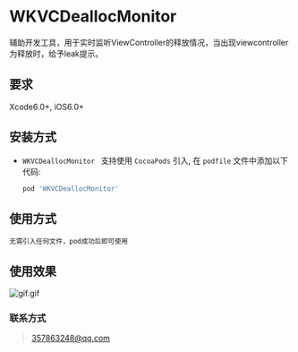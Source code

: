 # WKVCDeallocMonitor

辅助开发工具，用于实时监听ViewController的释放情况，当出现viewcontroller为释放时，给予leak提示。

## 要求

Xcode6.0+, iOS6.0+

## 安装方式

* `WKVCDeallocMonitor ` 支持使用 `CocoaPods` 引入, 在 `podfile` 文件中添加以下代码:

    ```ruby
    pod 'WKVCDeallocMonitor'
    ```
    
## 使用方式

	无需引入任何文件，pod成功后即可使用
	
## 使用效果

![gif.gif](gif.gif)


### 联系方式

> 357863248@qq.com

